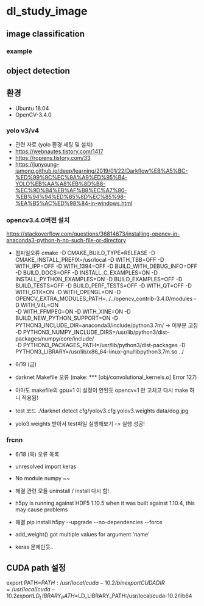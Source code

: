 # dl_study_image

## image classification 
### example

## object detection 

## 환경
- Ubuntu 18.04
- OpenCV-3.4.0

### yolo v3/v4
- 관련 자료 (yolo 환경 세팅 및 설치)
- https://webnautes.tistory.com/1417
- https://ropiens.tistory.com/33
- https://junyoung-jamong.github.io/deep/learning/2019/01/22/Darkflow%EB%A5%BC-%ED%99%9C%EC%9A%A9%ED%95%B4-YOLO%EB%AA%A8%EB%8D%B8-%EC%9D%B4%EB%AF%B8%EC%A7%80-%EB%94%94%ED%85%8D%EC%85%98-%EA%B5%AC%ED%98%84-in-windows.html

### opencv3.4.0버전 설치
https://stackoverflow.com/questions/36814673/installing-opencv-in-anaconda3-python-h-no-such-file-or-directory
- 컴파일오류
cmake -D CMAKE_BUILD_TYPE=RELEASE 
-D CMAKE_INSTALL_PREFIX=/usr/local 
-D WITH_TBB=OFF -D WITH_IPP=OFF 
-D WITH_1394=OFF 
-D BUILD_WITH_DEBUG_INFO=OFF
-D BUILD_DOCS=OFF 
-D INSTALL_C_EXAMPLES=ON 
-D INSTALL_PYTHON_EXAMPLES=ON 
-D BUILD_EXAMPLES=OFF 
-D BUILD_TESTS=OFF 
-D BUILD_PERF_TESTS=OFF 
-D WITH_QT=OFF 
-D WITH_GTK=ON 
-D WITH_OPENGL=ON 
-D OPENCV_EXTRA_MODULES_PATH=../../opencv_contrib-3.4.0/modules 
-D WITH_V4L=ON  
-D WITH_FFMPEG=ON 
-D WITH_XINE=ON 
-D BUILD_NEW_PYTHON_SUPPORT=ON 
-D PYTHON3_INCLUDE_DIR=anaconda3/include/python3.7m/ -> 이부분 고침
-D PYTHON3_NUMPY_INCLUDE_DIRS=/usr/lib/python3/dist-packages/numpy/core/include/  
-D PYTHON3_PACKAGES_PATH=/usr/lib/python3/dist-packages 
-D PYTHON3_LIBRARY=/usr/lib/x86_64-linux-gnu/libpython3.7m.so ../

- 6/19 (금) 
- darknet Makefile 오류 (make: *** [obj/convolutional_kernels.o] Error 127)
- 아마도 makefile의 gpu=1 이 설정이 안된듯 opencv=1 만 고치고 다시 make 하니 적용됨!
- test 코드  ./darknet detect cfg/yolov3.cfg yolov3.weights data/dog.jpg
- yolo3.weights 받아서 test파일 실행해보기 -> 실행 성공!


### frcnn

- 6/18 (목) 오류 목록

- unresolved import keras
- No module numpy ~~
- 해결 관련 모듈 uninstall / install 다시 함!

- h5py is running against HDF5 1.10.5 when it was built against 1.10.4, this may cause problems
- 해결 pip install h5py --upgrade --no-dependencies --force

- add_weight() got multiple values for argument 'name'
- keras 문제인듯..

## CUDA path 설정
export PATH=$PATH:/usr/local/cuda-10.2/bin
export CUDADIR=/usr/local/cuda-10.2
export LD_LIBRARY_PATH=$LD_LIBRARY_PATH:/usr/local/cuda-10.2/lib64
